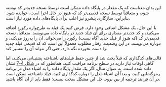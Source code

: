 این بدان معناست که یک مقدار در پایگاه داده ممکن است توسط نسخه جدیدتر کد نوشته شود، و متعاقباً توسط نسخه قدیمی‌تر کد که هنوز در حال اجرا است، خوانده شود. بنابراین، سازگاری پیشرو نیز اغلب برای پایگاه‌های داده مورد نیاز است.

با این حال، یک مشکل اضافی وجود دارد. فرض کنید یک فیلد به طرح‌واره رکورد اضافه می‌کنید، و کد جدیدتر مقداری برای آن فیلد جدید در پایگاه داده می‌نویسد. متعاقباً، نسخه قدیمی‌تر کد (که هنوز از فیلد جدید آگاه نیست) رکورد را می‌خواند، آن را به‌روز می‌کند، و دوباره می‌نویسد. در این وضعیت، رفتار مطلوب معمولاً این است که کد قدیمی فیلد جدید را دست نخورده نگه دارد، حتی اگر نتواند آن را تفسیر کند.

قالب‌های کدگذاری که قبلاً بحث شد از چنین حفظ فیلدهای ناشناخته پشتیبانی می‌کنند، اما گاهی اوقات نیاز دارید در سطح برنامه مراقبت کنید، همانطور که در [شکل 4-7](#fig_encoding_preserve_field) نشان داده شده است. به عنوان مثال، اگر یک مقدار پایگاه داده را به اشیاء مدل در برنامه رمزگشایی کنید، و بعداً آن اشیاء مدل را دوباره کدگذاری کنید، فیلد ناشناخته ممکن است در آن فرآیند ترجمه از بین برود. حل این مشکل سخت نیست؛ فقط باید از آن آگاه باشید.